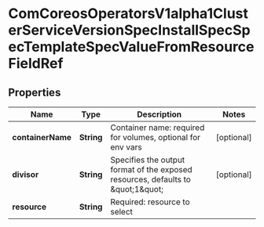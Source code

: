
# ComCoreosOperatorsV1alpha1ClusterServiceVersionSpecInstallSpecSpecTemplateSpecValueFromResourceFieldRef

## Properties
Name | Type | Description | Notes
------------ | ------------- | ------------- | -------------
**containerName** | **String** | Container name: required for volumes, optional for env vars |  [optional]
**divisor** | **String** | Specifies the output format of the exposed resources, defaults to \&quot;1\&quot; |  [optional]
**resource** | **String** | Required: resource to select | 



